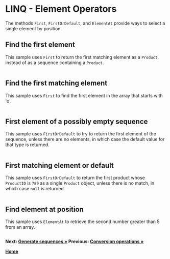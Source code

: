 # LINQ - Element Operators

The methods `First`, `FirstOrDefault`, and `ElementAt` provide ways to select a single element by position.

## Find the first element

This sample uses `First` to return the first matching element as a `Product`, instead of as a sequence containing a `Product`.

``` cs --region first-element --source-file ../src/ElementOperations.cs --project ../src/Try101LinqSamples.csproj
```

## Find the first matching element

This sample uses `First` to find the first element in the array that starts with 'o'.

``` cs --region first-matching-element --source-file ../src/ElementOperations.cs --project ../src/Try101LinqSamples.csproj
```

## First element of a possibly empty sequence

This sample uses `FirstOrDefault` to try to return the first element of the sequence, unless there are no elements, in which case the default value for that type is returned.

``` cs --region first-or-default --source-file ../src/ElementOperations.cs --project ../src/Try101LinqSamples.csproj
```

## First matching element or default

This sample uses `FirstOrDefault` to return the first product whose `ProductID` is `789` as a single `Product` object, unless there is no match, in which case `null` is returned.

``` cs --region first-matching-or-default --source-file ../src/ElementOperations.cs --project ../src/Try101LinqSamples.csproj
```

## Find element at position

This sample uses `ElementAt` to retrieve the second number greater than 5 from an array.

``` cs --region element-at --source-file ../src/ElementOperations.cs --project ../src/Try101LinqSamples.csproj
```

**Next: [Generate sequences &raquo;](./generators.md) Previous:  [Conversion operations &raquo;](./conversions.md)**

**[Home](../README.md)**
